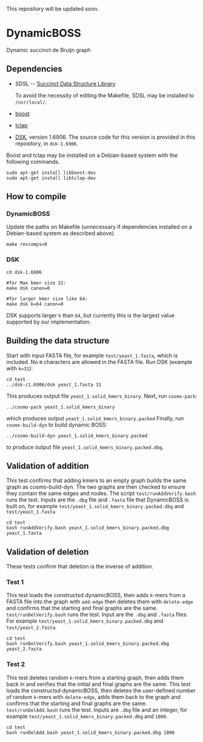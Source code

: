 This repository will be updated soon.
# DynamicBOSS
Dynamic succinct de Bruijn graph

## Dependencies
- SDSL -- [Succinct Data Structure Library](https://github.com/simongog/sdsl-lite)

  To avoid the necessity of editing the Makefile, SDSL may be installed to `/usr/local/`.
- [boost](https://github.com/boostorg/boost)
- [tclap](http://tclap.sourceforge.net/)
- [DSK](https://github.com/GATB/dsk), version 1.6906. The source code for this version is provided in this repository, in `dsk-1.6906`.

Boost and tclap may be installed on a Debian-based system with the following commands.
```
sudo apt-get install libboost-dev
sudo apt-get install libtclap-dev	
```

## How to compile
### DynamicBOSS
Update the paths on Makefile (unnecessary if dependencies installed on a Debian-based system as described above).
```
make revcomps=0
```
### DSK
```
cd dsk-1.6906

#for Max kmer size 32:
make dsk canon=0

#for larger kmer size like 64:
make dsk k=64 canon=0

```
DSK supports larger `k` than `64`, but currently this is the largest value supported by our implementation.
## Building the data structure
Start with input FASTA file, for example `test/yeast_1.fasta`, which is included. No `N` characters are allowed in the FASTA file.  Run DSK (example with `k=31`):
```
cd test
../dsk-/1.6906/dsk yeast_1.fasta 31
```
This produces output file `yeast_1.solid_kmers_binary`. Next, run `cosmo-pack`:
```
../cosmo-pack yeast_1.solid_kmers_binary
```
which produces output `yeast_1.solid_kmers_binary.packed`
Finally, run `cosmo-build-dyn` to build dynamic BOSS:
```
../cosmo-build-dyn yeast_1.solid_kmers_binary.packed
```
to produce output file `yeast_1.solid_kmers_binary.packed.dbg`. 
## Validation of addition
This test confirms that adding kmers to an empty graph builds
the same graph as cosmo-build-dyn. The two graphs are then checked to ensure they contain the
same edges and nodes. The script
`test/runAddVerify.bash` runs the test.  Inputs are the `.dbg` file and `.fasta` file that
DynamicBOSS is built on, for example `test/yeast_1.solid_kmers_binary.packed.dbg` and `test/yeast_1.fasta`
```
cd test
bash runAddVerify.bash yeast_1.solid_kmers_binary.packed.dbg yeast_1.fasta
```
## Validation of deletion
These tests confirm that deletion is the inverse of addition.
### Test 1
This test loads the constructsd dynamicBOSS, then adds `k`-mers from a FASTA file into the graph with `add-edge` then deletes them with `delete-edge` and confirms that the starting and final graphs are the same.
`test/runDelVerify.bash` runs the test.  Input are the `.dbg` and `.fasta` files. For example `test/yeast_1.solid_kmers_binary.packed.dbg` and `test/yeast_2.fasta`. 
```
cd test
bash runDelVerify.bash yeast_1.solid_kmers_binary.packed.dbg yeast_2.fasta
```

### Test 2
This test deletes random `k`-mers from a starting graph, then adds them back in and verifies that the initial and final graphs are the same.
This test loads the constructsd dynamicBOSS,
then deletes the user-defined number of random `k`-mers with `delete-edge`, adds them back to the graph and confirms that the starting and final graphs are the same.
`test/runDelAdd.bash` runs the test.  Inputs are `.dbg` file and an integer, for example `test/yeast_1.solid_kmers_binary.packed.dbg` and
`1000`.
```
cd test
bash runDelAdd.bash yeast_1.solid_kmers_binary.packed.dbg 1000
```
